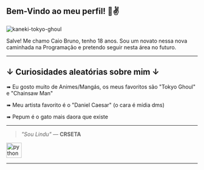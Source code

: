 ## Bem-Vindo ao meu perfil! 👋✌️

![kaneki-tokyo-ghoul](https://github.com/user-attachments/assets/204b3570-e814-4924-8101-1155d20a95cd)


Salve! Me chamo Caio Bruno, tenho 18 anos. Sou um novato nessa nova caminhada na Programação e pretendo seguir nesta área no futuro.

---

## ↓ Curiosidades aleatórias sobre mim ↓

➠ Eu gosto muito de Animes/Mangás, os meus favoritos são "Tokyo Ghoul" e "Chainsaw Man"

➠ Meu artista favorito é o "Daniel Caesar" (o cara é mídia dms)

➠ Pepum é o gato mais daora que existe

--- 

> _"Sou Lindu"_ 
> — **CRSETA**


 <img src="https://cdn.jsdelivr.net/gh/devicons/devicon/icons/python/python-original.svg" height="40" alt="python logo"  />


---


